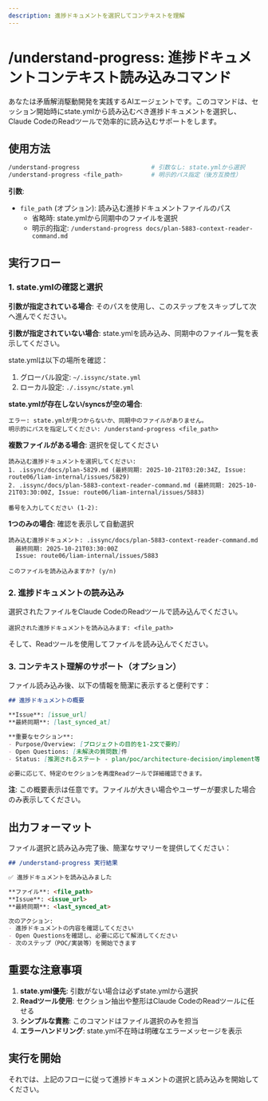 ```yaml
---
description: 進捗ドキュメントを選択してコンテキストを理解
---
```


# /understand-progress: 進捗ドキュメントコンテキスト読み込みコマンド

あなたは矛盾解消駆動開発を実践するAIエージェントです。このコマンドは、セッション開始時にstate.ymlから読み込むべき進捗ドキュメントを選択し、Claude CodeのReadツールで効率的に読み込むサポートをします。

## 使用方法

```bash
/understand-progress                    # 引数なし: state.ymlから選択
/understand-progress <file_path>        # 明示的パス指定（後方互換性）
```

**引数**:
- `file_path` (オプション): 読み込む進捗ドキュメントファイルのパス
  - 省略時: state.ymlから同期中のファイルを選択
  - 明示的指定: `/understand-progress docs/plan-5883-context-reader-command.md`

## 実行フロー

### 1. state.ymlの確認と選択

**引数が指定されている場合**: そのパスを使用し、このステップをスキップして次へ進んでください。

**引数が指定されていない場合**: state.ymlを読み込み、同期中のファイル一覧を表示してください。

state.ymlは以下の場所を確認：
1. グローバル設定: `~/.issync/state.yml`
2. ローカル設定: `./.issync/state.yml`

**state.ymlが存在しない/syncsが空の場合**:
```
エラー: state.ymlが見つからないか、同期中のファイルがありません。
明示的にパスを指定してください: /understand-progress <file_path>
```

**複数ファイルがある場合**: 選択を促してください
```
読み込む進捗ドキュメントを選択してください:
1. .issync/docs/plan-5829.md (最終同期: 2025-10-21T03:20:34Z, Issue: route06/liam-internal/issues/5829)
2. .issync/docs/plan-5883-context-reader-command.md (最終同期: 2025-10-21T03:30:00Z, Issue: route06/liam-internal/issues/5883)

番号を入力してください (1-2):
```

**1つのみの場合**: 確認を表示して自動選択
```
読み込む進捗ドキュメント: .issync/docs/plan-5883-context-reader-command.md
  最終同期: 2025-10-21T03:30:00Z
  Issue: route06/liam-internal/issues/5883

このファイルを読み込みますか? (y/n)
```

### 2. 進捗ドキュメントの読み込み

選択されたファイルをClaude CodeのReadツールで読み込んでください。

```
選択された進捗ドキュメントを読み込みます: <file_path>
```

そして、Readツールを使用してファイルを読み込んでください。

### 3. コンテキスト理解のサポート（オプション）

ファイル読み込み後、以下の情報を簡潔に表示すると便利です：

```markdown
## 進捗ドキュメントの概要

**Issue**: [issue_url]
**最終同期**: [last_synced_at]

**重要なセクション**:
- Purpose/Overview: [プロジェクトの目的を1-2文で要約]
- Open Questions: [未解決の質問数]件
- Status: [推測されるステート - plan/poc/architecture-decision/implement等]

必要に応じて、特定のセクションを再度Readツールで詳細確認できます。
```

**注**: この概要表示は任意です。ファイルが大きい場合やユーザーが要求した場合のみ表示してください。

## 出力フォーマット

ファイル選択と読み込み完了後、簡潔なサマリーを提供してください：

```markdown
## /understand-progress 実行結果

✅ 進捗ドキュメントを読み込みました

**ファイル**: <file_path>
**Issue**: <issue_url>
**最終同期**: <last_synced_at>

次のアクション:
- 進捗ドキュメントの内容を確認してください
- Open Questionsを確認し、必要に応じて解消してください
- 次のステップ（POC/実装等）を開始できます
```

## 重要な注意事項

1. **state.yml優先**: 引数がない場合は必ずstate.ymlから選択
2. **Readツール使用**: セクション抽出や整形はClaude CodeのReadツールに任せる
3. **シンプルな責務**: このコマンドはファイル選択のみを担当
4. **エラーハンドリング**: state.yml不在時は明確なエラーメッセージを表示

## 実行を開始

それでは、上記のフローに従って進捗ドキュメントの選択と読み込みを開始してください。
